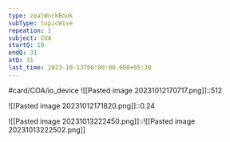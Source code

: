 ```yaml
---
type: zealWorkBook
subType: topicWise
repeation: 1
subject: COA
startQ: 10
endQ: 31
atQ: 31
last_time: 2023-10-13T00:00:00.000+05:30
---
```

#card/COA/io_device ![[Pasted image 20231012170717.png]]::512

![[Pasted image 20231012171820.png]]::0.24

![[Pasted image 20231013222450.png]]::![[Pasted image 20231013222502.png]]

